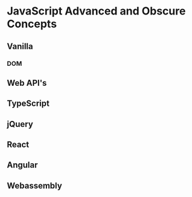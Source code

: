 # JavaScript Advanced and Obscure Concepts

## Vanilla

### DOM

## Web API's

## TypeScript

## jQuery

## React

## Angular

## Webassembly
